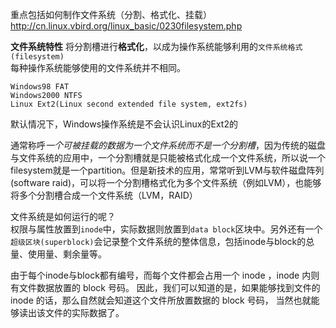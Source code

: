 重点包括如何制作文件系统（分割、格式化、挂载） 
http://cn.linux.vbird.org/linux_basic/0230filesystem.php

**文件系统特性**
将分割槽进行**格式化**，以成为操作系统能够利用的`文件系统格式(filesystem)`  
每种操作系统能够使用的文件系统并不相同。

    Windows98 FAT
    Windows2000 NTFS
    Linux Ext2(Linux second extended file system, ext2fs)
默认情况下，Windows操作系统是不会认识Linux的Ext2的

通常称呼*一个可被挂载的数据为一个文件系统而不是一个分割槽*，因为传统的磁盘与文件系统的应用中，一个分割槽就是只能被格式化成一个文件系统，所以说一个filesystem就是一个partition。但是新技术的应用，常常听到LVM与软件磁盘阵列(software raid)，可以将一个分割槽格式化为多个文件系统（例如LVM），也能够将多个分割槽合成一个文件系统（LVM，RAID）

文件系统是如何运行的呢？  
权限与属性放置到`inode`中，实际数据则放置到`data block`区块中。另外还有一个`超级区块(superblock)`会记录整个文件系统的整体信息，包括inode与block的总量、使用量、剩余量等。  

由于每个inode与block都有编号，而每个文件都会占用一个 inode ，inode 内则有文件数据放置的 block 号码。 因此，我们可以知道的是，如果能够找到文件的 inode 的话，那么自然就会知道这个文件所放置数据的 block 号码， 当然也就能够读出该文件的实际数据了。